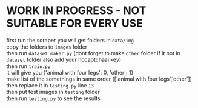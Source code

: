 # WORK IN PROGRESS - NOT SUITABLE FOR EVERY USE
first run the scraper you will get folders in `data/img`       
copy the folders to `images` folder                    
then run `dataset maker.py` (dont forget to make `other` folder if it not in `dataset` folder also add your nocaptchaai key)           
then run `train.py`              
it will give you {'animal with four legs': 0, 'other': 1}             
make list of the somethings in same order (['animal with four legs','other'])              
then replace it in `testing.py` line `13`           
then put test images in `testing` folder            
then run `testing.py` to see the results                    
